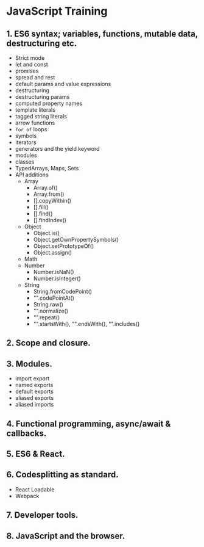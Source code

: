 # JavaScript Training

## 1. ES6 syntax; variables, functions, mutable data, destructuring etc.
  * Strict mode
  * let and const
  * promises
  * spread and rest
  * default params and value expressions
  * destructuring
  * destructuring params
  * computed property names
  * template literals
  * tagged string literals
  * arrow functions
  * `for of` loops
  * symbols
  * iterators
  * generators and the yield keyword
  * modules
  * classes
  * TypedArrays, Maps, Sets 
  * API additions
    * Array
      * Array.of()
      * Array.from()
      * [].copyWithin()
      * [].fill()
      * [].find()
      * [].findIndex()
    * Object
      * Object.is()
      * Object.getOwnPropertySymbols()
      * Object.setPrototypeOf()
      * Object.assign()
    * Math
    * Number
      * Number.isNaN()
      * Number.isInteger()
    * String
      * String.fromCodePoint()
      * "".codePointAt()
      * String.raw()
      * "".normalize()
      * "".repeat()
      * "".startsWith(), "".endsWith(), "".includes()
## 2. Scope and closure.
## 3. Modules.
  * import export 
  * named exports 
  * default exports
  * aliased exports
  * aliased imports
## 4. Functional programming, async/await & callbacks.
## 5. ES6 & React.
## 6. Codesplitting as standard.
  * React Loadable
  * Webpack
## 7. Developer tools.
## 8. JavaScript and the browser.
